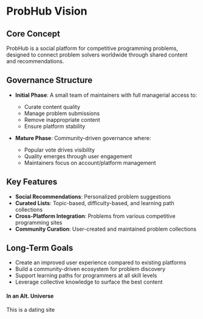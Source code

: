 # ProbHub Vision

## Core Concept

ProbHub is a social platform for competitive programming problems, designed to connect problem solvers worldwide through shared content and recommendations.

## Governance Structure

- **Initial Phase**: A small team of maintainers with full managerial access to:

  - Curate content quality
  - Manage problem submissions
  - Remove inappropriate content
  - Ensure platform stability

- **Mature Phase**: Community-driven governance where:
  - Popular vote drives visibility
  - Quality emerges through user engagement
  - Maintainers focus on account/platform management

## Key Features

- **Social Recommendations**: Personalized problem suggestions
- **Curated Lists**: Topic-based, difficulty-based, and learning path collections
- **Cross-Platform Integration**: Problems from various competitive programming sites
- **Community Curation**: User-created and maintained problem collections

## Long-Term Goals

- Create an improved user experience compared to existing platforms
- Build a community-driven ecosystem for problem discovery
- Support learning paths for programmers at all skill levels
- Leverage collective knowledge to surface the best content

#### In an Alt. Universe

This is a dating site
